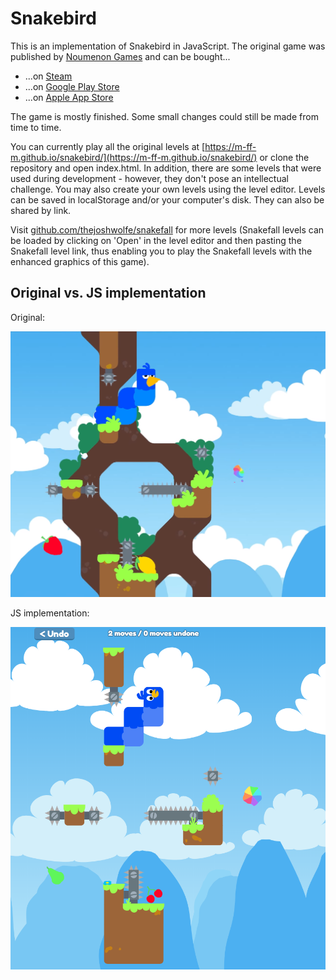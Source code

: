 # Snakebird

This is an implementation of Snakebird in JavaScript. The original
game was published by [Noumenon Games](http://noumenongames.com/)
and can be bought...
* ...on [Steam](https://store.steampowered.com/app/357300/Snakebird/)
* ...on [Google Play Store](https://play.google.com/store/apps/details?id=com.NoumenonGames.SnakeBird_Touch)
* ...on [Apple App Store](https://itunes.apple.com/de/app/snakebird/id1087075743?mt=8)

The game is mostly finished. Some small changes could still be made from time to time.

You can currently play all the original levels at
[https://m-ff-m.github.io/snakebird/](https://m-ff-m.github.io/snakebird/) or clone the
repository and open index.html. In addition, there are some levels that were used during
development - however, they don't pose an intellectual challenge. You may also create
your own levels using the level editor. Levels can be saved in localStorage and/or your
computer's disk. They can also be shared by link.

Visit [github.com/thejoshwolfe/snakefall](https://github.com/thejoshwolfe/snakefall)
for more levels (Snakefall levels can be loaded by clicking on 'Open' in the level editor
and then pasting the Snakefall level link, thus enabling you to play the Snakefall
levels with the enhanced graphics of this game).

## Original vs. JS implementation

Original:

![Original Snakebird game](Original.png "Original game graphics")

JS implementation:

![Reimplemented Snakebird game](Fake.png "JS game graphics")